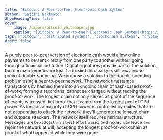 ```yaml
---
title: "Bitcoin: A Peer-to-Peer Electronic Cash System"
author: "Satoshi Nakamoto"
ShowReadingTime: false
cover:
    image: /papers/bitcoin_whitepaper.jpg
    caption: "[Bitcoin: A Peer-to-Peer Electronic Cash System](https://bitcoin.org/bitcoin.pdf)"
tags: ["bitcoin", "distributed systems", "blockchain systems", "cryptography", "computer science"]
draft: false
---
```


A purely peer-to-peer version of electronic cash would allow online payments
to be sent directly from one party to another without going through a financial
institution. Digital signatures provide part of the solution, but the main benefits
are lost if a trusted third party is still required to prevent double-spending.
We propose a solution to the double-spending problem using a peer-to-peer network.
The network timestamps transactions by hashing them into an ongoing chain of
hash-based proof-of-work, forming a record that cannot be changed without redoing
the proof-of-work. The longest chain not only serves as proof of the sequence of
events witnessed, but proof that it came from the largest pool of CPU power. As
long as a majority of CPU power is controlled by nodes that are not cooperating
to attack the network, they'll generate the longest chain and outpace attackers.
The network itself requires minimal structure. Messages are broadcast on a best
effort basis, and nodes can leave and rejoin the network at will, accepting the
longest proof-of-work chain as proof of what happened while they were gone.
